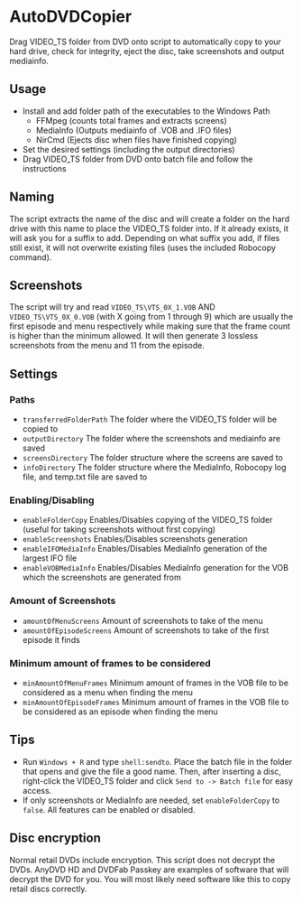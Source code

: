 # AutoDVDCopier
Drag VIDEO_TS folder from DVD onto script to automatically copy to your hard drive, check for integrity, eject the disc, take screenshots and output mediainfo.

## Usage
- Install and add folder path of the executables to the Windows Path
  - FFMpeg (counts total frames and extracts screens)
  - MediaInfo (Outputs mediainfo of .VOB and .IFO files)
  - NirCmd (Ejects disc when files have finished copying)
- Set the desired settings (including the output directories)
- Drag VIDEO_TS folder from DVD onto batch file and follow the instructions

## Naming
The script extracts the name of the disc and will create a folder on the hard drive with this name to place the VIDEO_TS folder into. If it already exists, it will ask you for a suffix to add. Depending on what suffix you add, if files still exist, it will not overwrite existing files (uses the included Robocopy command).

## Screenshots
The script will try and read ```VIDEO_TS\VTS_0X_1.VOB``` AND ```VIDEO_TS\VTS_0X_0.VOB``` (with X going from 1 through 9) which are usually the first episode and menu respectively while making sure that the frame count is higher than the minimum allowed. It will then generate 3 lossless screenshots from the menu and 11 from the episode.

## Settings

### Paths
- ```transferredFolderPath``` The folder where the VIDEO_TS folder will be copied to
- ```outputDirectory``` The folder where the screenshots and mediainfo are saved
- ```screensDirectory``` The folder structure where the screens are saved to
- ```infoDirectory``` The folder structure where the MediaInfo, Robocopy log file, and temp.txt file are saved to

### Enabling/Disabling
- ```enableFolderCopy``` Enables/Disables copying of the VIDEO_TS folder (useful for taking screenshots without first copying)
- ```enableScreenshots``` Enables/Disables screenshots generation
- ```enableIFOMediaInfo``` Enables/Disables MediaInfo generation of the largest IFO file
- ```enableVOBMediaInfo``` Enables/Disables MediaInfo generation for the VOB which the screenshots are generated from

### Amount of Screenshots
- ```amountOfMenuScreens``` Amount of screenshots to take of the menu
- ```amountOfEpisodeScreens``` Amount of screenshots to take of the first episode it finds

### Minimum amount of frames to be considered
- ```minAmountOfMenuFrames``` Minimum amount of frames in the VOB file to be considered as a menu when finding the menu
- ```minAmountOfEpisodeFrames``` Minimum amount of frames in the VOB file to be considered as an episode when finding the menu

## Tips
- Run ```Windows + R``` and type ```shell:sendto```. Place the batch file in the folder that opens and give the file a good name. Then, after inserting a disc, right-click the VIDEO_TS folder and click ```Send to -> Batch file``` for easy access.
- If only screenshots or MediaInfo are needed, set ```enableFolderCopy``` to ```false```. All features can be enabled or disabled.

## Disc encryption
Normal retail DVDs include encryption. This script does not decrypt the DVDs. AnyDVD HD and DVDFab Passkey are examples of software that will decrypt the DVD for you. You will most likely need software like this to copy retail discs correctly.
